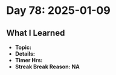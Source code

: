 # Day 78: 2025-01-09

## What I Learned
- **Topic:**
- **Details:**
- **Timer Hrs:**
- **Streak Break Reason: NA**